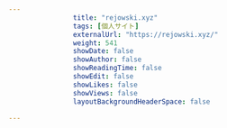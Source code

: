---
                title: "rejowski.xyz"
                tags: [個人サイト]
                externalUrl: "https://rejowski.xyz/"
                weight: 541
                showDate: false
                showAuthor: false
                showReadingTime: false
                showEdit: false
                showLikes: false
                showViews: false
                layoutBackgroundHeaderSpace: false
                ---

